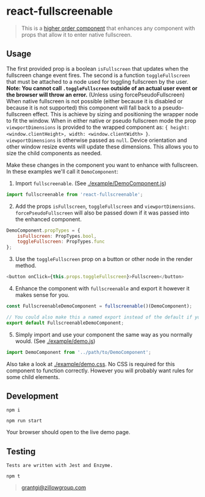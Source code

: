 # react-fullscreenable

> This is a [higher order component](https://facebook.github.io/react/docs/higher-order-components.html) that enhances any component with props that allow it to enter native fullscreen.

## Usage

The first provided prop is a boolean `isFullscreen` that updates when the fullscreen change event fires. The second is a function `toggleFullscreen` that must be attached to a node used for toggling fullscreen by the user. **Note: You cannot call `.toggleFullscreen` outside of an actual user event or the browser will throw an error.** (Unless using forcePseudoFullscreen) When native fullscreen is not possible (either because it is disabled or because it is not supported) this component will fall back to a pseudo-fullscreen effect. This is achieve by sizing and positioning the wrapper node to fit the window. When in either native or pseudo fullscreen mode the prop `viewportDimensions` is provided to the wrapped component as: `{ height: <window.clientHeight>, width: <window.clientWidth> }`. `viewportDimensions` is otherwise passed as `null`. Device orientation and other window resize events will update these dimensions. This allows you to size the child components as needed.

Make these changes in the component you want to enhance with fullscreen. In these examples we'll call it `DemoComponent`:

1. Import `fullscreenable`. (See [./example/DemoComponent.js](./example/DemoComponent.js))

```javascript
import fullscreenable from 'react-fullscreenable';
```


2. Add the props `isFullscreen`, `toggleFullscreen` and `viewportDimensions`. `forcePseudoFullscreen` will also be passed down if it was passed into the enhanced component.


```javascript
DemoComponent.propTypes = {
    isFullscreen: PropTypes.bool,
    toggleFullscreen: PropTypes.func
};
```

3. Use the `toggleFullscreen` prop on a button or other node in the render method.

```javascript
<button onClick={this.props.toggleFullscreen}>Fullscreen</button>
```

4. Enhance the component with `fullscreenable` and export it however it makes sense for you.

```javascript
const FullscreenableDemoComponent = fullscreenable()(DemoComponent);

// You could also make this a named export instead of the default if you want the flexibility to use the component with or without the fullscreen enhancement.
export default FullscreenableDemoComponent;
```

5. Simply import and use your component the same way as you normally would. (See [./example/demo.js](./example/demo.js))

```javascript
import DemoComponent from '../path/to/DemoComponent';
```

Also take a look at [./example/demo.css](./example/demo.css). No CSS is required for this component to function
correctly. However you will probably want rules for some child elements.

## Development

    npm i

    npm run start

Your browser should open to the live demo page.

## Testing

    Tests are written with Jest and Enzyme.

    npm t

> grantgi@zillowgroup.com

